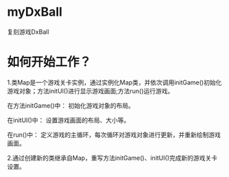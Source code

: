 # myDxBall
复刻游戏DxBall


# 如何开始工作？
1.类Map是一个游戏关卡实例，通过实例化Map类，并依次调用initGame()初始化游戏对象；方法initUI()进行显示游戏画面;方法run()运行游戏。

在方法initGame()中：
初始化游戏对象的布局。

在initUI()中：
设置游戏画面的布局、大小等。

在run()中：
定义游戏的主循环，每次循环对游戏对象进行更新，并重新绘制游戏画面。

2.通过创建新的类继承自Map，重写方法initGame()、initUI()完成新的游戏关卡设置。
